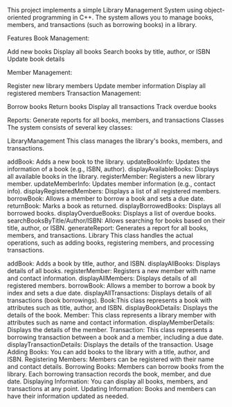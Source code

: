 This project implements a simple Library Management System using object-oriented programming in C++. The system allows you to manage books, members, and transactions (such as borrowing books) in a library.

Features
Book Management:

Add new books
Display all books
Search books by title, author, or ISBN
Update book details

Member Management:

Register new library members
Update member information
Display all registered members
Transaction Management:

Borrow books
Return books
Display all transactions
Track overdue books

Reports:
Generate reports for all books, members, and transactions
Classes
The system consists of several key classes:

LibraryManagement
This class manages the library's books, members, and transactions.

addBook: Adds a new book to the library.
updateBookInfo: Updates the information of a book (e.g., ISBN, author).
displayAvailableBooks: Displays all available books in the library.
registerMember: Registers a new library member.
updateMemberInfo: Updates member information (e.g., contact info).
displayRegisteredMembers: Displays a list of all registered members.
borrowBook: Allows a member to borrow a book and sets a due date.
returnBook: Marks a book as returned.
displayBorrowedBooks: Displays all borrowed books.
displayOverdueBooks: Displays a list of overdue books.
searchBooksByTitle/Author/ISBN: Allows searching for books based on their title, author, or ISBN.
generateReport: Generates a report for all books, members, and transactions.
Library
This class handles the actual operations, such as adding books, registering members, and processing transactions.

addBook: Adds a book by title, author, and ISBN.
displayAllBooks: Displays details of all books.
registerMember: Registers a new member with name and contact information.
displayAllMembers: Displays details of all registered members.
borrowBook: Allows a member to borrow a book by index and sets a due date.
displayAllTransactions: Displays details of all transactions (book borrowings).
Book:This class represents a book with attributes such as title, author, and ISBN.
displayBookDetails: Displays the details of the book.
Member: This class represents a library member with attributes such as name and contact information.
displayMemberDetails: Displays the details of the member.
Transaction: This class represents a borrowing transaction between a book and a member, including a due date.
displayTransactionDetails: Displays the details of the transaction.
Usage
Adding Books: You can add books to the library with a title, author, and ISBN.
Registering Members: Members can be registered with their name and contact details.
Borrowing Books: Members can borrow books from the library. Each borrowing transaction records the book, member, and due date.
Displaying Information: You can display all books, members, and transactions at any point.
Updating Information: Books and members can have their information updated as needed.
